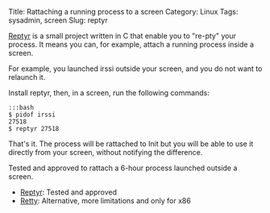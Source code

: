 Title: Rattaching a running process to a screen
Category: Linux
Tags: sysadmin, screen
Slug: reptyr

[Reptyr](https://github.com/nelhage/reptyr) is a small project written in C that enable you to "re-pty" your process. It means you can, for example, attach a running process inside a screen.

For example, you launched irssi outside your screen, and you do not want to relaunch it.

Install reptyr, then, in a screen, run the following commands:

    :::bash
    $ pidof irssi
    27518
    $ reptyr 27518

That's it. The process will be rattached to Init but you will be able to use it directly from your screen, without notifying the difference.

Tested and approved to rattach a 6-hour process launched outside a screen.

* [Reptyr](https://github.com/nelhage/reptyr): Tested and approved
* [Retty](http://pasky.or.cz//dev/retty/): Alternative, more limitations and only for x86
